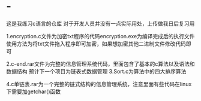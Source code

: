 # -
这是我练习c语言的仓库
对于开发人员并没有一点实际用处，上传做我日后复习用


1.encryption.c文件为加密txt程序的代码encryption.exe为编译完成后的执行文件
 使用方法为将txt文件拖入程序即可加密，如果想加密其他二进制文件修改代码即可
 
2.c-end.rar文件为完整的信息管理系统代码，里面包含了基本的c算法以及语法和数据结构
 预计下一个项目为链表式数据管理
3.Sort.c为算法中的四大排序算法

4.c单链表.rar为一个完整的链式结构的信息管理系统，注意里面有些代码在linux下需要加getchar()函数
